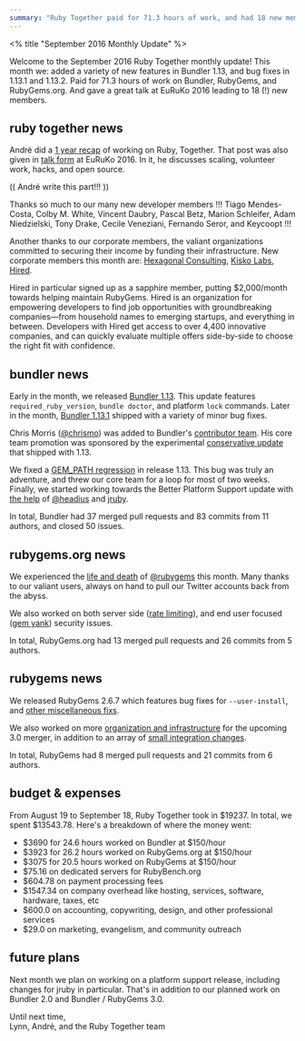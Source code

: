 ```yaml
---
summary: "Ruby Together paid for 71.3 hours of work, and had 18 new members join. This month we talked about a Year of Ruby Together, released Bundler 1.13, 1.13.1, 1.13.2, and generally got very engaged with the Ruby community."
---
```


<% title "September 2016 Monthly Update" %>

Welcome to the September 2016 Ruby Together monthly update! This month we: added a variety of new features in Bundler 1.13, and bug fixes in 1.13.1 and 1.13.2. Paid for 71.3 hours of work on Bundler, RubyGems, and RubyGems.org. And gave a great talk at EuRuKo 2016 leading to 18 (!) new members.

## ruby together news

André did a [1 year recap](https://rubytogether.org/news/2016-09-27-a-year-of-ruby-together) of working on Ruby, Together. That post was also given in [talk form](https://speakerdeck.com/indirect/a-year-of-ruby-together) at EuRuKo 2016. In it, he discusses scaling, volunteer work, hacks, and open source.

(( André write this part!!! ))

Thanks so much to our many new developer members !!! Tiago Mendes-Costa, Colby M. White, Vincent Daubry, Pascal Betz, Marion Schleifer, Adam Niedzielski, Tony Drake, Cecile Veneziani, Fernando Seror, and Keycoopt !!!

Another thanks to our corporate members, the valiant organizations committed to securing their income by funding their infrastructure. New corporate members this month are: [Hexagonal Consulting](http://www.hexagonconsulting.co/), [Kisko Labs](https://www.kiskolabs.com/), [Hired](https://hired.com/).

Hired in particular signed up as a sapphire member, putting $2,000/month towards helping maintain RubyGems. Hired is an organization for empowering developers to find job opportunities with groundbreaking companies&mdash;from household names to emerging startups, and everything in between. Developers with Hired get access to over 4,400 innovative companies, and can quickly evaluate multiple offers side-by-side to choose the right fit with confidence.

## bundler news

Early in the month, we released [Bundler 1.13](http://bundler.io/blog/2016/09/08/bundler-1-13.html). This update features `required_ruby_version`, `bundle doctor`, and platform `lock` commands. Later in the month, [Bundler 1.13.1](https://github.com/bundler/bundler/milestone/32?closed=1) shipped with a variety of minor bug fixes.

Chris Morris ([@chrismo](https://github.com/chrismo)) was added to Bundler's [contributor team](http://bundler.io/contributors.html). His core team promotion was sponsored by the experimental [conservative update](http://bundler.io/blog/#experimental-conservative-updates) that shipped with 1.13.

We fixed a [GEM_PATH regression](https://github.com/bundler/bundler/pull/4992) in release 1.13. This bug was truly an adventure, and threw our core team for a loop for most of two weeks. Finally, we started working towards the Better Platform Support update with [the help](https://github.com/bundler/bundler/issues/4984) of [@headius](https://github.com/headius) and [jruby](http://jruby.org/).

In total, Bundler had 37 merged pull requests and 83 commits from 11 authors, and closed 50 issues.

## rubygems.org news

We experienced the [life and death](https://github.com/rubygems/rubygems.org/issues/1429) of [@rubygems](https://twitter.com/rubygems) this month. Many thanks to our valiant users, always on hand to pull our Twitter accounts back from the abyss.

We also worked on both server side ([rate limiting](https://github.com/rubygems/rubygems.org/pull/1414)), and end user focused ([gem yank](https://github.com/rubygems/rubygems.org/pull/1396)) security issues.

In total, RubyGems.org had 13 merged pull requests and 26 commits from 5 authors.

## rubygems news

We released RubyGems 2.6.7 which features bug fixes for `--user-install`, and [other miscellaneous fixs](https://github.com/rubygems/rubygems/compare/v2.6.6...v2.6.7).

We also worked on more [organization and infrastructure](https://github.com/rubygems/rubygems/issues/1681) for the upcoming 3.0 merger, in addition to an array of [small integration changes](https://github.com/bundler/bundler/pulls?utf8=%E2%9C%93&q=merged%3A2016-09-01..2016-09-27%20rubygems%20).

In total, RubyGems had 8 merged pull requests and 21 commits from 6 authors.

## budget & expenses

From August 19 to September 18, Ruby Together took in $19237. In total, we spent $13543.78. Here's a breakdown of where the money went:

* $3690 for 24.6 hours worked on Bundler at $150/hour
* $3923 for 26.2 hours worked on RubyGems.org at $150/hour
* $3075 for 20.5 hours worked on RubyGems at $150/hour
* $75.16 on dedicated servers for RubyBench.org
* $604.78 on payment processing fees
* $1547.34 on company overhead like hosting, services, software, hardware, taxes, etc
* $600.0 on accounting, copywriting, design, and other professional services
* $29.0 on marketing, evangelism, and community outreach

## future plans

Next month we plan on working on a platform support release, including changes for jruby in particular. That's in addition to our planned work on Bundler 2.0 and Bundler / RubyGems 3.0.

Until next time,<br>
Lynn, André, and the Ruby Together team
